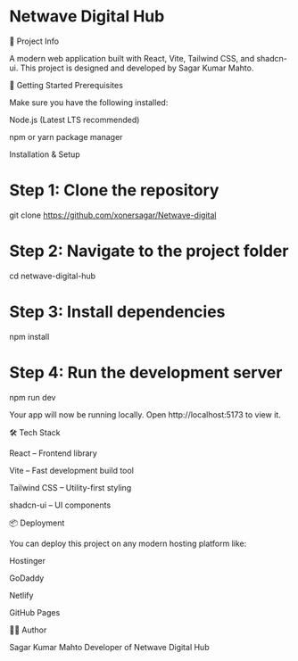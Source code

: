 # Netwave Digital Hub
📌 Project Info

A modern web application built with React, Vite, Tailwind CSS, and shadcn-ui.
This project is designed and developed by Sagar Kumar Mahto.

🚀 Getting Started
Prerequisites

Make sure you have the following installed:

Node.js
 (Latest LTS recommended)

npm or yarn package manager

Installation & Setup
# Step 1: Clone the repository
git clone <https://github.com/xonersagar/Netwave-digital>

# Step 2: Navigate to the project folder
cd netwave-digital-hub

# Step 3: Install dependencies
npm install

# Step 4: Run the development server
npm run dev


Your app will now be running locally. Open http://localhost:5173
 to view it.

🛠️ Tech Stack

React – Frontend library

Vite – Fast development build tool

Tailwind CSS – Utility-first styling

shadcn-ui – UI components

📦 Deployment

You can deploy this project on any modern hosting platform like:

Hostinger

GoDaddy

Netlify

GitHub Pages

👨‍💻 Author

Sagar Kumar Mahto
Developer of Netwave Digital Hub
